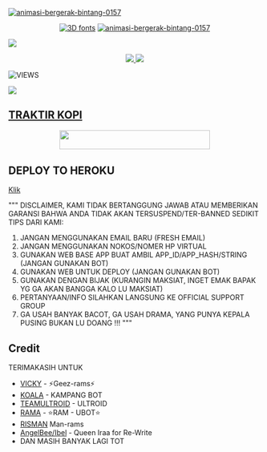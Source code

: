 <a href="https://www.gambaranimasi.org/cat-bintang-280.htm"><img src="https://www.gambaranimasi.org/data/media/280/animasi-bergerak-bintang-0157.gif" border="0" alt="animasi-bergerak-bintang-0157" /></a>
    <p align="center"> 
<a href="https://t.me/ramsupportt"><img src="https://see.fontimg.com/api/renderfont4/2O6xe/eyJyIjoiZnMiLCJoIjoxOTUsInciOjMwMDAsImZzIjo2NSwiZmdjIjoiIzAwMDAwMCIsImJnYyI6IiNGRkZGRkYiLCJ0IjoxfQ/UkFNIFVCT1Q/organical-personal-use-bold-italic.png" alt="3D fonts"></a>
<a href="https://www.gambaranimasi.org/cat-bintang-280.htm"><img src="https://www.gambaranimasi.org/data/media/280/animasi-bergerak-bintang-0157.gif" border="0" alt="animasi-bergerak-bintang-0157" /></a>
    <p align="center"> 

<img src="https://telegra.ph/file/155909b7aa9ed8149664d.jpg">

<p align="center">
  <a href="https://github.com/OrochimaruBotz/GOJO+UBOT/fork">
    <img src="https://img.shields.io/github/forks/OrochimaruBotz/GOJO-UBOT?label=Fork&style=social">
    
  </a>
  <a href="https://github.com/OrochimaruBotz/GOJO-UBOT">
    <img src="https://img.shields.io/github/stars/ramadhani892/RAM-UBOT?style=social">
  </a>
</p>  

![VIEWS](https://komarev.com/ghpvc/?username=ramadhani892)

<a href="https://t.me/ramsupportt"><img src="https://img.shields.io/badge/KODE%20PENILAIAN-A+-blue.svg?style=for-the-badge&logo=Factor.">

## TRAKTIR KOPI
<p align="center"><a href="https://t.me/userbotch/9"> <img src="https://img.shields.io/badge/TRAKTIR%20KOPI%20TIPIS²-blue?style=flat&logo=Paypal" width="300" height="38.60" /></a></p>


## DEPLOY TO HEROKU
[Klik](https://heroku.com/deploy?template=https://github.com/OrochimaruBotz/PandaX_Userbot)

"""
DISCLAIMER,
KAMI TIDAK BERTANGGUNG JAWAB ATAU MEMBERIKAN GARANSI BAHWA ANDA TIDAK AKAN TERSUSPEND/TER-BANNED
SEDIKIT TIPS DARI KAMI:
1. JANGAN MENGGUNAKAN EMAIL BARU (FRESH EMAIL)
2. JANGAN MENGGUNAKAN NOKOS/NOMER HP VIRTUAL
3. GUNAKAN WEB BASE APP BUAT AMBIL APP_ID/APP_HASH/STRING (JANGAN GUNAKAN BOT)
4. GUNAKAN WEB UNTUK DEPLOY (JANGAN GUNAKAN BOT)
5. GUNAKAN DENGAN BIJAK (KURANGIN MAKSIAT, INGET EMAK BAPAK YG GA AKAN BANGGA KALO LU MAKSIAT)
6. PERTANYAAN/INFO SILAHKAN LANGSUNG KE OFFICIAL SUPPORT GROUP
7. GA USAH BANYAK BACOT, GA USAH DRAMA, YANG PUNYA KEPALA PUSING BUKAN LU DOANG !!!
"""


## Credit
TERIMAKASIH UNTUK

*   [VICKY](https://t.me/vckyaz) - ⚡Geez-rams⚡
*   [KOALA](https://t.me/manusiarakitann) - KAMPANG BOT
*   [TEAMULTROID](https://github.com/TeamUltroid) - ULTROID
*   [RAMA](https://t.me/merdhni) - ⭐RAM - UBOT⭐
*   [RISMAN](https://github.com/mrismanaziz/Man-rams) Man-rams
*   [AngelBee/Ibel](https://github.com/SangeanSquad) - Queen Iraa for Re-Write
*    DAN MASIH BANYAK LAGI TOT

